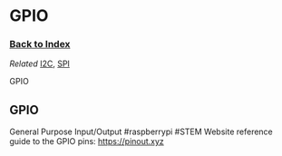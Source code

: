 
# GPIO

### [Back to Index](index.md)

*Related* [I2C](i2c.md), [SPI](spi.md)


GPIO


## GPIO
General Purpose Input/Output 
#raspberrypi #STEM  Website reference guide to the GPIO pins:
https://pinout.xyz
